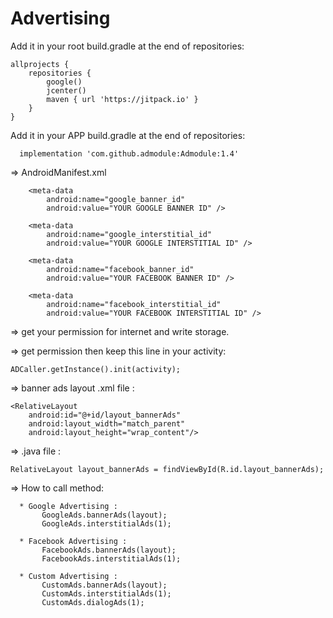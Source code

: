 # Advertising

Add it in your root build.gradle at the end of repositories:

    allprojects {
        repositories {
            google()
            jcenter()
            maven { url 'https://jitpack.io' }
        }
    }
  
Add it in your APP build.gradle at the end of repositories:

      implementation 'com.github.admodule:Admodule:1.4'

=> AndroidManifest.xml

        <meta-data
            android:name="google_banner_id"
            android:value="YOUR GOOGLE BANNER ID" />

        <meta-data
            android:name="google_interstitial_id"
            android:value="YOUR GOOGLE INTERSTITIAL ID" />

        <meta-data
            android:name="facebook_banner_id"
            android:value="YOUR FACEBOOK BANNER ID" />

        <meta-data
            android:name="facebook_interstitial_id"
            android:value="YOUR FACEBOOK INTERSTITIAL ID" />

=> get your permission for internet and write storage.

=> get permission then keep this line in your activity: 

    ADCaller.getInstance().init(activity);

=> banner ads layout .xml file :
        
    <RelativeLayout
        android:id="@+id/layout_bannerAds"
        android:layout_width="match_parent"
        android:layout_height="wrap_content"/>
       
=> .java file :
     
    RelativeLayout layout_bannerAds = findViewById(R.id.layout_bannerAds);

=> How to call method:

      * Google Advertising :
           GoogleAds.bannerAds(layout);
           GoogleAds.interstitialAds(1);
      
      * Facebook Advertising :
           FacebookAds.bannerAds(layout);
           FacebookAds.interstitialAds(1);
           
      * Custom Advertising :
           CustomAds.bannerAds(layout);
           CustomAds.interstitialAds(1);
           CustomAds.dialogAds(1);

